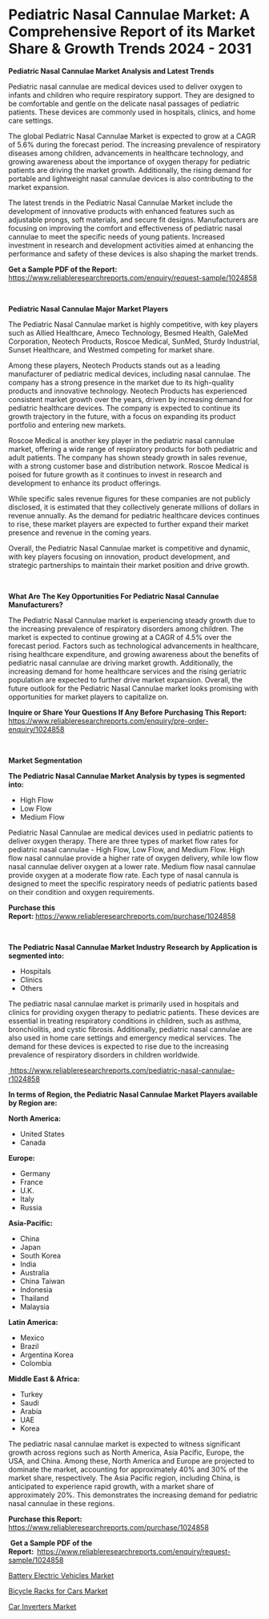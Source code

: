 <p><h1>Pediatric Nasal Cannulae Market: A Comprehensive Report of its Market Share & Growth Trends 2024 - 2031</h1></p><p><strong>Pediatric Nasal Cannulae Market Analysis and Latest Trends</strong></p>
<p><p>Pediatric nasal cannulae are medical devices used to deliver oxygen to infants and children who require respiratory support. They are designed to be comfortable and gentle on the delicate nasal passages of pediatric patients. These devices are commonly used in hospitals, clinics, and home care settings.</p><p>The global Pediatric Nasal Cannulae Market is expected to grow at a CAGR of 5.6% during the forecast period. The increasing prevalence of respiratory diseases among children, advancements in healthcare technology, and growing awareness about the importance of oxygen therapy for pediatric patients are driving the market growth. Additionally, the rising demand for portable and lightweight nasal cannulae devices is also contributing to the market expansion.</p><p>The latest trends in the Pediatric Nasal Cannulae Market include the development of innovative products with enhanced features such as adjustable prongs, soft materials, and secure fit designs. Manufacturers are focusing on improving the comfort and effectiveness of pediatric nasal cannulae to meet the specific needs of young patients. Increased investment in research and development activities aimed at enhancing the performance and safety of these devices is also shaping the market trends.</p></p>
<p><strong>Get a Sample PDF of the Report:&nbsp;</strong> <a href="https://www.reliableresearchreports.com/enquiry/request-sample/1024858">https://www.reliableresearchreports.com/enquiry/request-sample/1024858</a></p>
<p>&nbsp;</p>
<p><strong>Pediatric Nasal Cannulae Major Market Players</strong></p>
<p><p>The Pediatric Nasal Cannulae market is highly competitive, with key players such as Allied Healthcare, Ameco Technology, Besmed Health, GaleMed Corporation, Neotech Products, Roscoe Medical, SunMed, Sturdy Industrial, Sunset Healthcare, and Westmed competing for market share. </p><p>Among these players, Neotech Products stands out as a leading manufacturer of pediatric medical devices, including nasal cannulae. The company has a strong presence in the market due to its high-quality products and innovative technology. Neotech Products has experienced consistent market growth over the years, driven by increasing demand for pediatric healthcare devices. The company is expected to continue its growth trajectory in the future, with a focus on expanding its product portfolio and entering new markets.</p><p>Roscoe Medical is another key player in the pediatric nasal cannulae market, offering a wide range of respiratory products for both pediatric and adult patients. The company has shown steady growth in sales revenue, with a strong customer base and distribution network. Roscoe Medical is poised for future growth as it continues to invest in research and development to enhance its product offerings.</p><p>While specific sales revenue figures for these companies are not publicly disclosed, it is estimated that they collectively generate millions of dollars in revenue annually. As the demand for pediatric healthcare devices continues to rise, these market players are expected to further expand their market presence and revenue in the coming years.</p><p>Overall, the Pediatric Nasal Cannulae market is competitive and dynamic, with key players focusing on innovation, product development, and strategic partnerships to maintain their market position and drive growth.</p></p>
<p>&nbsp;</p>
<p><strong>What Are The Key Opportunities For Pediatric Nasal Cannulae Manufacturers?</strong></p>
<p><p>The Pediatric Nasal Cannulae market is experiencing steady growth due to the increasing prevalence of respiratory disorders among children. The market is expected to continue growing at a CAGR of 4.5% over the forecast period. Factors such as technological advancements in healthcare, rising healthcare expenditure, and growing awareness about the benefits of pediatric nasal cannulae are driving market growth. Additionally, the increasing demand for home healthcare services and the rising geriatric population are expected to further drive market expansion. Overall, the future outlook for the Pediatric Nasal Cannulae market looks promising with opportunities for market players to capitalize on.</p></p>
<p><strong>Inquire or Share Your Questions If Any Before Purchasing This Report:</strong> <a href="https://www.reliableresearchreports.com/enquiry/pre-order-enquiry/1024858">https://www.reliableresearchreports.com/enquiry/pre-order-enquiry/1024858</a></p>
<p>&nbsp;</p>
<p><strong>Market Segmentation</strong></p>
<p><strong>The Pediatric Nasal Cannulae Market Analysis by types is segmented into:</strong></p>
<p><ul><li>High Flow</li><li>Low Flow</li><li>Medium Flow</li></ul></p>
<p><p>Pediatric Nasal Cannulae are medical devices used in pediatric patients to deliver oxygen therapy. There are three types of market flow rates for pediatric nasal cannulae - High Flow, Low Flow, and Medium Flow. High flow nasal cannulae provide a higher rate of oxygen delivery, while low flow nasal cannulae deliver oxygen at a lower rate. Medium flow nasal cannulae provide oxygen at a moderate flow rate. Each type of nasal cannula is designed to meet the specific respiratory needs of pediatric patients based on their condition and oxygen requirements.</p></p>
<p><strong>Purchase this Report:&nbsp;</strong><a href="https://www.reliableresearchreports.com/purchase/1024858">https://www.reliableresearchreports.com/purchase/1024858</a></p>
<p>&nbsp;</p>
<p><strong>The Pediatric Nasal Cannulae Market Industry Research by Application is segmented into:</strong></p>
<p><ul><li>Hospitals</li><li>Clinics</li><li>Others</li></ul></p>
<p><p>The pediatric nasal cannulae market is primarily used in hospitals and clinics for providing oxygen therapy to pediatric patients. These devices are essential in treating respiratory conditions in children, such as asthma, bronchiolitis, and cystic fibrosis. Additionally, pediatric nasal cannulae are also used in home care settings and emergency medical services. The demand for these devices is expected to rise due to the increasing prevalence of respiratory disorders in children worldwide.</p></p>
<p><a href="https://www.reliableresearchreports.com/pediatric-nasal-cannulae-r1024858">&nbsp;https://www.reliableresearchreports.com/pediatric-nasal-cannulae-r1024858</a></p>
<p><strong>In terms of Region, the Pediatric Nasal Cannulae Market Players available by Region are:</strong></p>
<p>
    <p> <strong> North America: </strong>
        <ul>
            <li>United States</li>
            <li>Canada</li>
        </ul>
        </p> 
    <p> <strong> Europe: </strong>
        <ul>
            <li>Germany</li>
            <li>France</li>
            <li>U.K.</li>
            <li>Italy</li>
            <li>Russia</li>
        </ul>
        </p> 
    <p> <strong> Asia-Pacific: </strong>
        <ul>
            <li>China</li>
            <li>Japan</li>
            <li>South Korea</li>
            <li>India</li>
            <li>Australia</li>
            <li>China Taiwan</li>
            <li>Indonesia</li>
            <li>Thailand</li>
            <li>Malaysia</li>
        </ul>
        </p> 
    <p> <strong> Latin America: </strong>
        <ul>
            <li>Mexico</li>
            <li>Brazil</li>
            <li>Argentina Korea</li>
            <li>Colombia</li>
        </ul>
        </p> 
    <p> <strong> Middle East & Africa: </strong>
        <ul>
            <li>Turkey</li>
            <li>Saudi</li>
            <li>Arabia</li>
            <li>UAE</li>
            <li>Korea</li>
        </ul>
    </p>
    </p>
<p><p>The pediatric nasal cannulae market is expected to witness significant growth across regions such as North America, Asia Pacific, Europe, the USA, and China. Among these, North America and Europe are projected to dominate the market, accounting for approximately 40% and 30% of the market share, respectively. The Asia Pacific region, including China, is anticipated to experience rapid growth, with a market share of approximately 20%. This demonstrates the increasing demand for pediatric nasal cannulae in these regions.</p></p>
<p><strong>Purchase this Report: </strong><a href="https://www.reliableresearchreports.com/purchase/1024858">https://www.reliableresearchreports.com/purchase/1024858</a></p>
<p>&nbsp;<strong>Get a Sample PDF of the Report:&nbsp;&nbsp;</strong><a href="https://www.reliableresearchreports.com/enquiry/request-sample/1024858">https://www.reliableresearchreports.com/enquiry/request-sample/1024858</a></p>
<p><strong></strong></p>
<p><p><a href="https://www.linkedin.com/pulse/emerging-trends-battery-electric-vehicles-market-global-outlook-czhwe">Battery Electric Vehicles Market</a></p><p><a href="https://www.linkedin.com/pulse/bicycle-racks-cars-market-forecasts-trends-impact-analysis-lb6ce">Bicycle Racks for Cars Market</a></p><p><a href="https://www.linkedin.com/pulse/car-inverters-market-trends-focusing-insight-forecast-analysis-my8oe">Car Inverters Market</a></p></p>